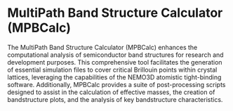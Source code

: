 # MultiPath Band Structure Calculator (MPBCalc)

The MultiPath Band Structure Calculator (MPBCalc) enhances the computational analysis of semiconductor band structures for research and development purposes. This comprehensive tool facilitates the generation of essential simulation files to cover critical Brillouin points within crystal lattices, leveraging the capabilities of the NEMO3D atomistic tight-binding software. Additionally, MPBCalc provides a suite of post-processing scripts designed to assist in the calculation of effective masses, the creation of bandstructure plots, and the analysis of key bandstructure characteristics.
